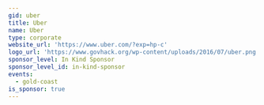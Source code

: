 ```yaml
---
gid: uber
title: Uber
name: Uber
type: corporate
website_url: 'https://www.uber.com/?exp=hp-c'
logo_url: 'https://www.govhack.org/wp-content/uploads/2016/07/uber.png'
sponsor_level: In Kind Sponsor
sponsor_level_id: in-kind-sponsor
events:
  - gold-coast
is_sponsor: true
---
```

